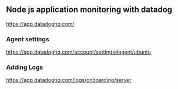 ## Node js application monitoring with datadog
https://app.datadoghq.com/

### Agent settings
https://app.datadoghq.com/account/settings#agent/ubuntu


### Adding Logs
https://app.datadoghq.com/logs/onboarding/server
